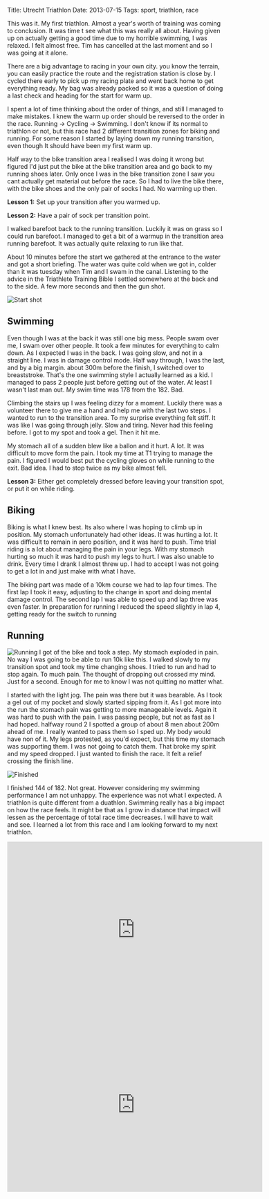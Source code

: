 Title: Utrecht Triathlon
Date: 2013-07-15
Tags: sport, triathlon, race

This was it. My first triathlon. Almost a year's worth of training was coming to conclusion. It was time t see what this was really all about. Having given up on actually getting a good time due to my horrible swimming, I was relaxed. I felt almost free. Tim has cancelled at the last moment and so I was going at it alone.

There are a big advantage to racing in your own city. you know the terrain, you can easily practice the route and the registration station is close by. I cycled there early to pick up my racing plate and went back home to get everything ready. My bag was already packed so it was a question of doing a last check and heading for the start for warm up.

I spent a lot of time thinking about the order of things, and still I managed to make mistakes. I knew the warm up order should be reversed to the order in the race. Running -> Cycling -> Swimming. I don't know if its normal to triathlon or not, but this race had 2 different transition zones for biking and running. For some reason I started by laying down my running transition, even though It should have been my first warm up. 

Half way to the bike transition area I realised I was doing it wrong but figured I'd just put the bike at the bike transition area and go back to my running shoes later. Only once I was in the bike transition zone I saw you cant actually get material out before the race. So I had to live the bike there, with the bike shoes and the only pair of socks I had. No warming up then. 

**Lesson 1:** Set up your transition after you warmed up.

**Lesson 2:** Have a pair of sock per transition point.

I walked barefoot back to the running transition. Luckily it was on grass so I could run barefoot. I managed to get a bit of a warmup in the transition area running barefoot. It was actually quite relaxing to run like that.

About 10 minutes before the start we gathered at the entrance to the water and got a short briefing. The water was quite cold when we got in, colder than it was tuesday when Tim and I swam in the canal. Listening to the advice in the Triathlete Training Bible I settled somewhere at the back and to the side. A few more seconds and then the gun shot.

![Start shot](/blog/images/2013-tri-start.jpg)

## Swimming
Even though I was at the back it was still one big mess. People swam over me, I swam over other people. It took a few minutes for everything to calm down. As I expected I was in the back. I was going slow, and not in a straight line. I was in damage control mode. Half way through, I was the last, and by a big margin. about 300m before the finish, I switched over to breaststroke. That's the one swimming style I actually learned as a kid. I managed to pass 2 people just before getting out of the water. At least I wasn't last man out. My swim time was 178 from the 182. Bad.

Climbing the stairs up I was feeling dizzy for a moment. Luckily there was a volunteer there to give me a hand and help me with the last two steps. I wanted to run to the transition area. To my surprise everything felt stiff. It was like I was going through jelly. Slow and tiring. Never had this feeling before. I got to my spot and took a gel. Then it hit me.

My stomach all of a sudden blew like a ballon and it hurt. A lot. It was difficult to move form the pain. I took my time at T1 trying to manage the pain. I figured I would best put the cycling gloves on while running to the exit. Bad idea. I had to stop twice as my bike almost fell.

**Lesson 3:** Either get completely dressed before leaving your transition spot, or put it on while riding.

## Biking
Biking is what I knew best. Its also where I was hoping to climb up in position. My stomach unfortunately had other ideas. It was hurting a lot. It was difficult to remain in aero position, and it was hard to push. Time trial riding is a lot about managing the pain in your legs. With my stomach hurting so much it was hard to push my legs to hurt. I was also unable to drink. Every time I drank I almost threw up. I had to accept I was not going to get a lot in and just make with what I have.

The biking part was made of a 10km course we had to lap four times. The first lap I took it easy, adjusting to the change in sport and doing mental damage control. The second lap I was able to speed up and lap three was even faster. In preparation for running I reduced the speed slightly in lap 4, getting ready for the switch to running

## Running

![Running](/blog/images/2013-tri-running.jpg)
I got of the bike and took a step. My stomach exploded in pain. No way I was going to be able to run 10k like this. I walked slowly to my transition spot and took my time changing shoes. I tried to run and had to stop again. To much pain. The thought of dropping out crossed my mind. Just for a second. Enough for me to know I was not quitting no matter what.

I started with the light jog. The pain was there but it was bearable. As I took a gel out of my pocket and slowly started sipping from it. As I got more into the run the stomach pain was getting to more manageable levels. Again it was hard to push with the pain. I was passing people, but not as fast as I had hoped. halfway round 2 I spotted a group of about 8 men about 200m ahead of me. I really wanted to pass them so I sped up. My body would have non of it. My legs protested, as you'd expect, but this time my stomach was supporting them. I was not going to catch them. That broke my spirit and my speed dropped. I just wanted to finish the race. It felt a relief crossing the finish line.

![Finished](/blog/images/2013-tri-finish.jpg)

I finished 144 of 182. Not great. However considering my swimming performance I am not unhappy. The experience was not what I expected. A triathlon is quite different from a duathlon. Swimming really has a big impact on how the race feels. It might be that as I grow in distance that impact will lessen as the percentage of total race time decreases. I will have to wait and see. I learned a lot from this race and I am looking forward to my next triathlon.

<iframe height='405' width='590' frameborder='0' allowtransparency='true' scrolling='no' src='http://app.strava.com/activities/67192971/embed/2cbcd98ac09033372499e7fc060df28e50b110d8'></iframe>

<iframe height='405' width='590' frameborder='0' allowtransparency='true' scrolling='no' src='http://app.strava.com/activities/67193059/embed/5e3ccacad77d5fd6276360e948873c1dfe823ace'></iframe>

